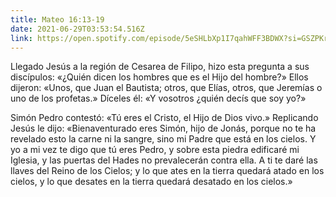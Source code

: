 ```yaml
---
title: Mateo 16:13-19
date: 2021-06-29T03:53:54.516Z
link: https://open.spotify.com/episode/5eSHLbXp1I7qahWFF3BDWX?si=GSZPKrurToS3l7T0ZB8l8A&
---
```

Llegado Jesús a la región de Cesarea de Filipo, hizo esta pregunta a sus discípulos: «¿Quién dicen los hombres que es el Hijo del hombre?» Ellos dijeron: «Unos, que Juan el Bautista; otros, que Elías, otros, que Jeremías o uno de los profetas.» Díceles él: «Y vosotros ¿quién decís que soy yo?» 

Simón Pedro contestó: «Tú eres el Cristo, el Hijo de Dios vivo.» Replicando Jesús le dijo: «Bienaventurado eres Simón, hijo de Jonás, porque no te ha revelado esto la carne ni la sangre, sino mi Padre que está en los cielos. Y yo a mi vez te digo que tú eres Pedro, y sobre esta piedra edificaré mi Iglesia, y las puertas del Hades no prevalecerán contra ella. A ti te daré las llaves del Reino de los Cielos; y lo que ates en la tierra quedará atado en los cielos, y lo que desates en la tierra quedará desatado en los cielos.»